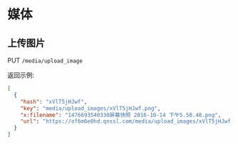 # 媒体

## 上传图片

PUT `/media/upload_image`

返回示例:

```json
[
  {
    "hash": "xVlT5jHJwf",
    "key": "media/upload_images/xVlT5jHJwf.png",
    "x:filename": "1476693540330屏幕快照 2016-10-14 下午5.58.48.png",
    "url": "https://of6m6e0hd.qnssl.com/media/upload_images/xVlT5jHJwf.png"
  }
]
```
